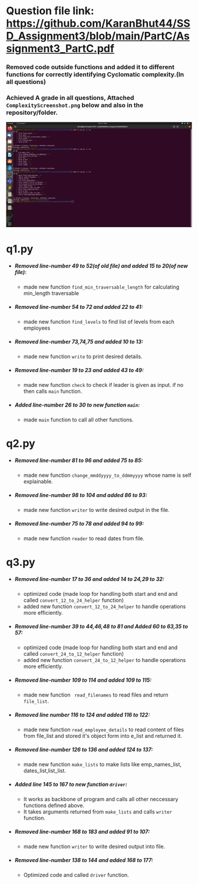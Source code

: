 # Question file link: https://github.com/KaranBhut44/SSD_Assignment3/blob/main/PartC/Assignment3_PartC.pdf
### Removed code outside functions and added it to different functions for correctly identifying Cyclomatic complexity.(In all questions) 
### Achieved A grade in all questions, Attached `ComplexityScreenshot.png` below and also in the repository/folder. 
![](ComplexityScreenshot.png)
# q1.py
 - ##### Removed line-number 49 to 52(of old file) and added 15 to 20(of new file):
   - made new function `find_min_traversable_length` for calculating min_length traversable
 - ##### Removed line-number 54 to 72 and added 22 to 41:
   - made new function `find_levels` to find list of levels from each employees 
 - ##### Removed line-number 73,74,75 and added 10 to 13:
   - made new function `write` to print desired details.
 - ##### Removed line-number 19 to 23 and added 43 to 49:
   - made new function `check` to check if leader is given as input. if no then calls `main` function.
 - ##### Added line-number 26 to 30 to new function `main`:
   - made `main` function to call all other functions.
# q2.py
 - ##### Removed line-number 81 to 96 and added 75 to 85:
   - made new function `change_mmddyyyy_to_ddmmyyyy` whose name is self explainable.
 - ##### Removed line-number 98 to 104 and added 86 to 93:
   - made new function `writer` to write desired output in the file.
 - ##### Removed line-number 75 to 78 and added 94 to 99:
   - made new function `reader` to read dates from file.
# q3.py
 - ##### Removed line-number 17 to 36 and added 14 to 24,29 to 32:
   - optimized code (made loop for handling both start and end and called `convert_12_to_24_helper` function)
   - added new function `convert_12_to_24_helper` to handle operations more efficiently.
 - ##### Removed line-number 39 to 44,46,48 to 81 and Added 60 to 63,35 to 57:
   - optimized code (made loop for handling both start and end and called `convert_24_to_12_helper` function)
   - added new function `convert_24_to_12_helper` to handle operations more efficiently.
 - ##### Removed line-number 109 to 114 and added 109 to 115:
   - made new function ` read_filenames` to read files and return `file_list`.
 - ##### Removed line number 116 to 124 and added 116 to 122:
   - made new function `read_employee_details` to read content of files from file_list and stored it's object form into e_list and returned it.
 - ##### Removed line-number 126 to 136 and added 124 to 137:
   - made new function `make_lists` to make lists like emp_names_list, dates_list,list_list.
 - ##### Added line 145 to 167 to new function `driver`:
   - It works as backbone of program and calls all other neccessary functions defined above.
   - It takes arguments returned from `make_lists` and calls `writer` function.
 - ##### Removed line-number 168 to 183 and added 91 to 107:
   - made new function `writer` to write desired output into file.
 - ##### Removed line-number 138 to 144 and added 168 to 177:
   - Optimized code and called `driver` function.
